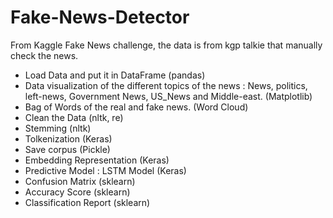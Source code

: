 # Fake-News-Detector

From Kaggle Fake News challenge, the data is from kgp talkie that manually check the news.

- Load Data and put it in DataFrame (pandas)
- Data visualization of the different topics of the news : News, politics, left-news, Government News, US_News and Middle-east. (Matplotlib)
- Bag of Words of the real and fake news. (Word Cloud)
- Clean the Data (nltk, re)
- Stemming (nltk)
- Tolkenization (Keras)
- Save corpus (Pickle)
- Embedding Representation (Keras)
- Predictive Model : LSTM Model (Keras)
- Confusion Matrix (sklearn)
- Accuracy Score (sklearn)
- Classification Report (sklearn)
